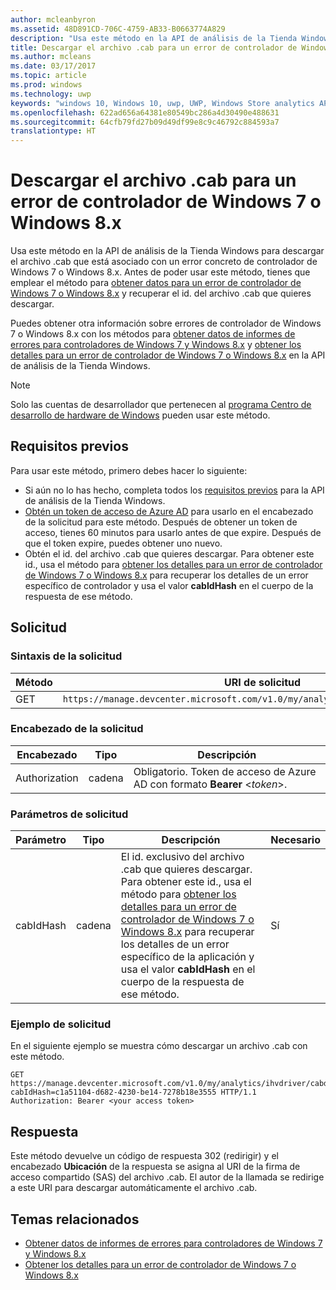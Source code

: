 ```yaml
---
author: mcleanbyron
ms.assetid: 48D891CD-706C-4759-AB33-B0663774A829
description: "Usa este método en la API de análisis de la Tienda Windows para descargar el archivo .cab para un error de controlador de Windows 7 o Windows 8.x. Este método está previsto solo para IHV."
title: Descargar el archivo .cab para un error de controlador de Windows 7 o Windows 8.x
ms.author: mcleans
ms.date: 03/17/2017
ms.topic: article
ms.prod: windows
ms.technology: uwp
keywords: "windows 10, Windows 10, uwp, UWP, Windows Store analytics API, API de análisis de la Tienda Windows, download CAB, descargar .cab"
ms.openlocfilehash: 622ad656a64381e80549bc286a4d30490e488631
ms.sourcegitcommit: 64cfb79fd27b09d49df99e8c9c46792c884593a7
translationtype: HT
---
```

# <a name="download-the-cab-file-for-a-windows-7-or-windows-8x-driver-error"></a>Descargar el archivo .cab para un error de controlador de Windows 7 o Windows 8.x

Usa este método en la API de análisis de la Tienda Windows para descargar el archivo .cab que está asociado con un error concreto de controlador de Windows 7 o Windows 8.x. Antes de poder usar este método, tienes que emplear el método para [obtener datos para un error de controlador de Windows 7 o Windows 8.x](get-details-for-a-windows-7-or-windows-8.x-driver-error.md) y recuperar el id. del archivo .cab que quieres descargar.

Puedes obtener otra información sobre errores de controlador de Windows 7 o Windows 8.x con los métodos para [obtener datos de informes de errores para controladores de Windows 7 y Windows 8.x](get-error-reporting-data-for-windows-7-and-windows-8.x-drivers.md) y [obtener los detalles para un error de controlador de Windows 7 o Windows 8.x](get-details-for-a-windows-7-or-windows-8.x-driver-error.md) en la API de análisis de la Tienda Windows.

> [!NOTE]
> Solo las cuentas de desarrollador que pertenecen al [programa Centro de desarrollo de hardware de Windows](https://msdn.microsoft.com/windows/hardware/drivers/dashboard/get-started-with-the-hardware-dashboard) pueden usar este método.

## <a name="prerequisites"></a>Requisitos previos

Para usar este método, primero debes hacer lo siguiente:

* Si aún no lo has hecho, completa todos los [requisitos previos](access-analytics-data-using-windows-store-services.md#prerequisites) para la API de análisis de la Tienda Windows.
* [Obtén un token de acceso de Azure AD](access-analytics-data-using-windows-store-services.md#obtain-an-azure-ad-access-token) para usarlo en el encabezado de la solicitud para este método. Después de obtener un token de acceso, tienes 60 minutos para usarlo antes de que expire. Después de que el token expire, puedes obtener uno nuevo.
* Obtén el id. del archivo .cab que quieres descargar. Para obtener este id., usa el método para [obtener los detalles para un error de controlador de Windows 7 o Windows 8.x](get-details-for-a-windows-7-or-windows-8.x-driver-error.md) para recuperar los detalles de un error específico de controlador y usa el valor **cabIdHash** en el cuerpo de la respuesta de ese método.

## <a name="request"></a>Solicitud


### <a name="request-syntax"></a>Sintaxis de la solicitud

| Método | URI de solicitud                                                          |
|--------|----------------------------------------------------------------------|
| GET    | ```https://manage.devcenter.microsoft.com/v1.0/my/analytics/ihvdriver/cabdownload``` |

<span/> 

### <a name="request-header"></a>Encabezado de la solicitud

| Encabezado        | Tipo   | Descripción                                                                 |
|---------------|--------|-----------------------------------------------------------------------------|
| Authorization | cadena | Obligatorio. Token de acceso de Azure AD con formato **Bearer** &lt;*token*&gt;. |

<span/> 

### <a name="request-parameters"></a>Parámetros de solicitud

| Parámetro        | Tipo   |  Descripción      |  Necesario  |
|---------------|--------|---------------|------|
| cabIdHash | cadena | El id. exclusivo del archivo .cab que quieres descargar. Para obtener este id., usa el método para [obtener los detalles para un error de controlador de Windows 7 o Windows 8.x](get-details-for-a-windows-7-or-windows-8.x-driver-error.md) para recuperar los detalles de un error específico de la aplicación y usa el valor **cabIdHash** en el cuerpo de la respuesta de ese método. |  Sí  |

<span/>
 
### <a name="request-example"></a>Ejemplo de solicitud

En el siguiente ejemplo se muestra cómo descargar un archivo .cab con este método.

```syntax
GET https://manage.devcenter.microsoft.com/v1.0/my/analytics/ihvdriver/cabdownload?cabIdHash=c1a51104-d682-4230-be14-7278b18e3555 HTTP/1.1
Authorization: Bearer <your access token>
```

## <a name="response"></a>Respuesta

Este método devuelve un código de respuesta 302 (redirigir) y el encabezado **Ubicación** de la respuesta se asigna al URI de la firma de acceso compartido (SAS) del archivo .cab. El autor de la llamada se redirige a este URI para descargar automáticamente el archivo .cab.

## <a name="related-topics"></a>Temas relacionados

* [Obtener datos de informes de errores para controladores de Windows 7 y Windows 8.x](get-error-reporting-data-for-windows-7-and-windows-8.x-drivers.md)
* [Obtener los detalles para un error de controlador de Windows 7 o Windows 8.x](get-details-for-a-windows-7-or-windows-8.x-driver-error.md)
